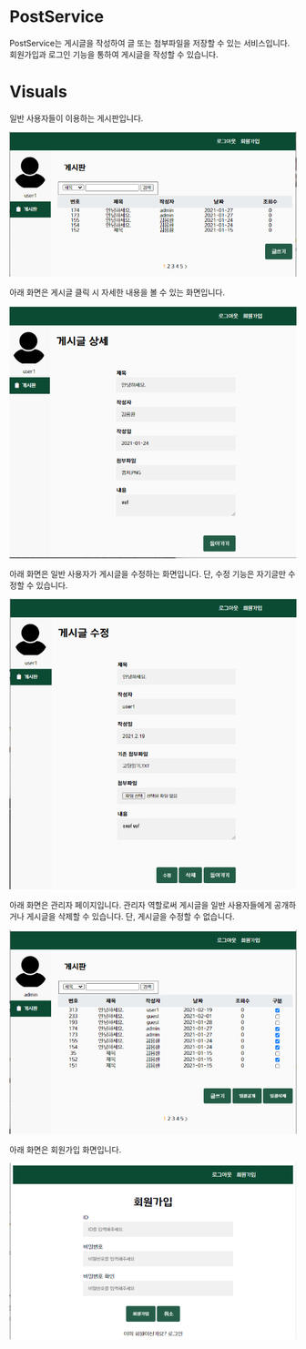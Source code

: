 # PostService
PostService는 게시글을 작성하여 글 또는 첨부파일을 저장할 수 있는 서비스입니다.
회원가입과 로그인 기능을 통하여 게시글을 작성할 수 있습니다.

# Visuals
일반 사용자들이 이용하는 게시판입니다.

![PostService-index](img/PostService-index.PNG)

아래 화면은 게시글 클릭 시 자세한 내용을 볼 수 있는 화면입니다.

![PostService-board_detail](img/PostService-board_detail.PNG)

아래 화면은 일반 사용자가 게시글을 수정하는 화면입니다.
단, 수정 기능은 자기글만 수정할 수 있습니다.

![PostService-board_edit](img/PostService-board_edit.PNG)

아래 화면은 관리자 페이지입니다.
관리자 역할로써 게시글을 일반 사용자들에게 공개하거나 게시글을 삭제할 수 있습니다.
단, 게시글을 수정할 수 없습니다.

![PostService-admin_index](img/PostService-admin_index.PNG)

아래 화면은 회원가입 화면입니다.

![PostService-singUp](img/PostService-member_singUp.PNG)

